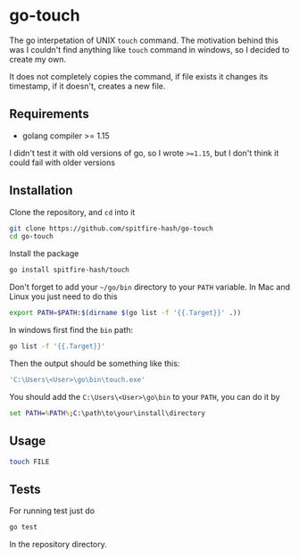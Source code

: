 # go-touch

The go interpetation of UNIX `touch` command. The motivation behind this was
I couldn't find anything like `touch` command in windows, so I decided to create
my own.

It does not completely copies the command, if file exists it changes its
timestamp, if it doesn't, creates a new file.

## Requirements

* golang compiler >= 1.15

I didn't test it with old versions of go, so I wrote `>=1.15`, but I don't think
it could fail with older versions

## Installation

Clone the repository, and `cd` into it

```sh
git clone https://github.com/spitfire-hash/go-touch
cd go-touch
```

Install the package

```sh
go install spitfire-hash/touch
```

Don't forget to add your `~/go/bin` directory to your `PATH` variable.
In Mac and Linux you just need to do this

```sh
export PATH=$PATH:$(dirname $(go list -f '{{.Target}}' .))
```

In windows first find the `bin` path:

```sh
go list -f '{{.Target}}'
```

Then the output should be something like this:

```sh
'C:\Users\<User>\go\bin\touch.exe'
```

You should add the `C:\Users\<User>\go\bin` to your `PATH`, you can do it by

```bat
set PATH=%PATH%;C:\path\to\your\install\directory
```

## Usage

```sh
touch FILE
```

## Tests

For running test just do

```sh
go test
```

In the repository directory.
